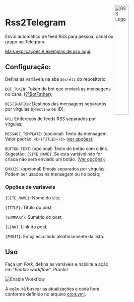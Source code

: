 <img align="right" alt="RSS Logo" width="30%" height="auto" src="https://rss.com/blog/wp-content/uploads/2019/10/social_style_3_rss-512-1.png">

# Rss2Telegram

Envio automático de feed RSS para pessoa, canal ou grupo no Telegram.

[Mais explicações e exemplos de uso aqui](https://blog.gabrf.com/posts/Rss2Telegram/).

## Configuração:

Defina as variáveis na aba `Secrets` do repositório:

`BOT_TOKEN`: Token do bot que enviará as mensagens no canal ([@BotFather](https://t.me/BotFather));

`DESTINATION`: Destinos das mensagens separados por vírgulas (`@destino` ou ID);

`URL`: Endereços de feeds RSS separados por vírgulas;

`MESSAGE_TEMPLATE`: (opcional) Texto da mensagem. Valor padrão: `<b>{TITLE}</b>` ([ver opções](#opções-de-variáveis));

`BUTTON_TEXT`: (opcional) Texto do botão com o link. Sugestão: `{SITE_NAME}`. Se esta variável não for criada não será enviado um botão. ([Ver opções](#opções-de-variáveis));

`EMOJIS`: (opcional) Emojis separados por vírgulas. Podem ser usados na mensagem ou no botão;

### Opções de variáveis

`{SITE_NAME}`: Nome do site;

`{TITLE}`: Título do post;

`{SUMMARY}`: Sumário do post;

`{LINK}`: Link do post;

`{EMOJI}`: Emoji escolhido aleatoriamente da lista.

## Uso

Faça um *Fork*, defina as variáveis e habilite a ação em "*Enable workflow*". Pronto! 

![Enable Workflow](https://user-images.githubusercontent.com/7331540/178158090-bf774cae-071b-4ac2-ab03-9c5c1132b79e.png)

A ação irá buscar as atualizações a cada hora conforme definido no arquivo [cron.yml](.github/workflows/cron.yml).
